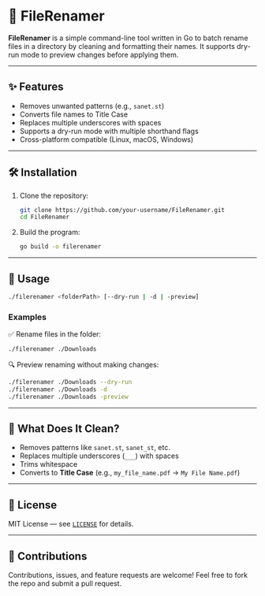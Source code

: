 # 📂 FileRenamer

**FileRenamer** is a simple command-line tool written in Go to batch rename files in a directory by cleaning and formatting their names. It supports dry-run mode to preview changes before applying them.

---

## ✨ Features

- Removes unwanted patterns (e.g., `sanet.st`)
- Converts file names to Title Case
- Replaces multiple underscores with spaces
- Supports a dry-run mode with multiple shorthand flags
- Cross-platform compatible (Linux, macOS, Windows)

---

## 🛠️ Installation

1. Clone the repository:
   ```bash
   git clone https://github.com/your-username/FileRenamer.git
   cd FileRenamer
   ```

2. Build the program:
   ```bash
   go build -o filerenamer
   ```

---

## 🚀 Usage

```bash
./filerenamer <folderPath> [--dry-run | -d | -preview]
```

### Examples

✅ Rename files in the folder:

```bash
./filerenamer ./Downloads
```

🔍 Preview renaming without making changes:

```bash
./filerenamer ./Downloads --dry-run
./filerenamer ./Downloads -d
./filerenamer ./Downloads -preview
```

---

## 🧼 What Does It Clean?

- Removes patterns like `sanet.st`, `sanet_st`, etc.
- Replaces multiple underscores (`___`) with spaces
- Trims whitespace
- Converts to **Title Case** (e.g., `my_file_name.pdf` → `My File Name.pdf`)

---

## 📄 License

MIT License — see [`LICENSE`](./LICENSE) for details.

---

## 🙌 Contributions

Contributions, issues, and feature requests are welcome! Feel free to fork the repo and submit a pull request.
